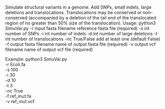 Simulate structural variants in a genome. Add SNPs, small indels, large
deletions and translocations. Translocations may be conserved or non-conserved
(accompanied by a deletion of the tail end of the translocated region of no
greater than 50% size of the translocation).
Usage:
python3 SimuVar.py
    -r   input fasta filename        reference fasta file (required)
    -s   int                         number of SNPs
    -i   int                         number of indels
    -d   int                         number of large deletions
    -t   int                         number of translocations
    -nc  True/False                  add at least one (default False)
    -f   output fasta filename       name of output fasta file (required)
    -v   output vcf filename         name of output vcf file (required)

Example:
python3 SimuVar.py \
    -r Ecoli.fa \
    -s 100 \
    -i 30 \
    -d 10 \
    -t 3 \
    -nc True \
    -f ref_mut.fa \
    -v ref_mut.vcf
